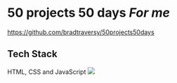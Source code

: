 
# 50 projects 50 days *For me*

https://github.com/bradtraversy/50projects50days


## Tech Stack

HTML, CSS and JavaScript
[![](https://skills.thijs.gg/icons?i=js,html,css,js)](https://skills.thijs.gg)
